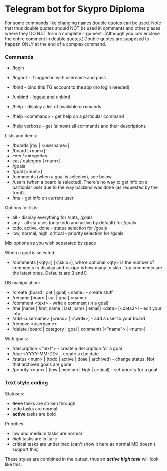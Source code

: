 # Telegram bot for Skypro Diploma


For some commands like changing names double quotes can be used.
Note that thus double quotes should NOT be used in comments and other places where they DO NOT form a complete argument.
(Although you _can_ enclose the entire comment in double quotes.)
Double quotes are supposed to happen ONLY at the end of a complex command.
### Commands
* /login <username> <password>
* /logout - if logged in with username and pass
* /bind - bind this TG account to the app (no login needed)
* /unbind - logout and unbind


* /help - display a list of available commands
* /help \<command> - get help on a particular command
* /help verbose - get (almost) all commands and their descriptions


Lists and items:
* /boards [my | \<username>]
* /board [\<num>]
* cats / categories
* cat / category [\<num>]
* /goals
* /goal [\<num>]
* /comments (when a goal is selected), see below.
* /users (when a board is selected). There's no way to get info on a particular user due to the way backend was done (as requested by the front).
* /me - get info on current user

Options for lists:
* all - display everything for /cats, /goals
* any - all statuses (only todo and active by default) for /goals
* todo, active, done - status selection for /goals
* low, normal, high, critical - priority selection for /goals

Mix options as you wish separated by space

When a goal is selected:
* /comments [\<qty>] [<\skip>], where optional \<qty> is the number of comments to display and \<skip> is how many to skip. Top comments are the latest ones. Defaults are 3 and 0.

DB manipulation:
* /create (board | cat | goal) \<name> - create stuff
* /rename [board | cat | goal] \<name>
* /comment \<text> - write a comment (in a goal)
* /me [name | first_name | last_name | email] \<data> [\<data2>] - edit your info
* /add \<username> [\<read> | <\write>] - add a user to your board
* /remove \<username>
* /delete (board | category | goal | comment) (<"name"> | \<num>)


With goals:
* /description \<"text"> - create a description for a goal
* /due \<YYYY-MM-DD> - create a due date
* /status \<num> | (todo | active | done | archived) - change status. Not that archived goals are gone
* /priority \<num> | (low | medium | high | critical) - set priority for a goal

### Text style coding

Statuses:
* ~~done~~ tasks are striken through
* todo tasks are normal
* **active** tasks are bold

Priorities:
* low and medium tasks are normal
* _high_ tasks are in italic
* critical tasks are underlined (can't show it here as normal MD doesn't support this)

These styles are combined in the output, thus an **_active high task_** will look like this.
